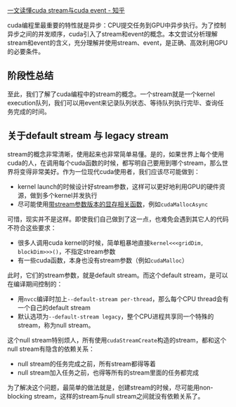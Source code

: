 [一文读懂cuda stream与cuda event - 知乎](https://zhuanlan.zhihu.com/p/699754357)

cuda编程里最重要的特性就是异步：CPU提交任务到GPU中异步执行。为了控制异步之间的并发顺序，cuda引入了stream和event的概念。本文尝试分析理解stream和event的含义，充分理解并使用stream、event，是正确、高效利用GPU的必要条件。


## 阶段性总结

至此，我们了解了cuda编程中的stream的概念。一个stream就是一个kernel execution队列，我们可以用event来记录队列状态、等待队列执行完毕、查询任务完成的时间。

## 关于default stream 与 legacy stream

stream的概念非常清晰，使用起来也非常简单易懂。是的，如果世界上每个使用cuda的人，在调用每个cuda函数的时候，都写明自己要用到哪个stream，那么世界将变得非常美好。作为一位现代cuda使用者，我们应该尽可能做到：

- kernel launch的时候设计好stream参数，这样可以更好地利用GPU的硬件资源，做到多个kernel并发执行
- 尽可能使用[带stream参数版本的显存相关函数](https://link.zhihu.com/?target=https%3A//docs.nvidia.com/cuda/cuda-runtime-api/group__CUDART__MEMORY__POOLS.html)，例如`cudaMallocAsync`

可惜，现实并不是这样。即使我们自己做到了这一点，也难免会遇到其它人的代码不符合这些要求：

- 很多人调用cuda kernel的时候，简单粗暴地直接`kernel<<<gridDim, blockDim>>>()`，不指定stream参数
- 有一些cuda函数，本身也没有stream参数（例如`cudaMalloc`）

此时，它们的stream参数，就是default stream。而这个default stream，是可以在编译期间控制的：

- 用`nvcc`编译时加上`--default-stream per-thread`，那么每个CPU thread会有一个自己的default stream
- 默认选项为`--default-stream legacy`，整个CPU进程共享同一个特殊的stream，称为null stream。

这个null stream特别烦人，所有使用`cudaStreamCreate`构造的stream，都和这个null stream有隐含的依赖关系：

- null stream的任务完成之前，所有stream都得等着
- null stream加入任务之前，也得等所有的stream里面的任务都完成

为了解决这个问题，最简单的做法就是，创建stream的时候，尽可能用non-blocking stream，这样的stream与null stream之间就没有依赖关系了。